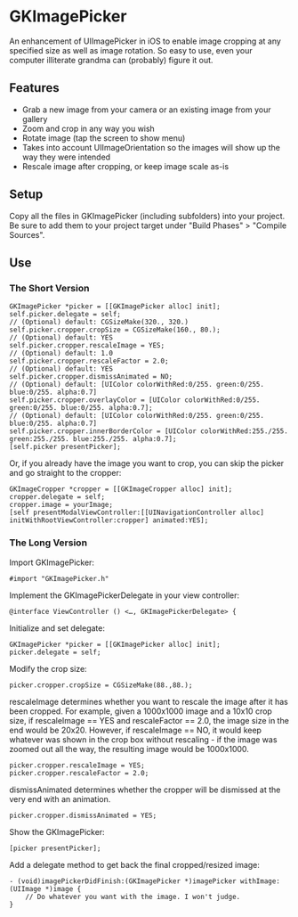 GKImagePicker
=============

An enhancement of UIImagePicker in iOS to enable image cropping at any specified size as well as image rotation. So easy to use, even your computer illiterate grandma can (probably) figure it out.

## Features

+ Grab a new image from your camera or an existing image from your gallery
+ Zoom and crop in any way you wish
+ Rotate image (tap the screen to show menu)
+ Takes into account UIImageOrientation so the images will show up the way they were intended
+ Rescale image after cropping, or keep image scale as-is

## Setup

Copy all the files in GKImagePicker (including subfolders) into your project. Be sure to add them to your project target under "Build Phases" > "Compile Sources".

## Use

### The Short Version

    GKImagePicker *picker = [[GKImagePicker alloc] init];
    self.picker.delegate = self;
    // (Optional) default: CGSizeMake(320., 320.)
    self.picker.cropper.cropSize = CGSizeMake(160., 80.);   
    // (Optional) default: YES
    self.picker.cropper.rescaleImage = YES;
    // (Optional) default: 1.0
    self.picker.cropper.rescaleFactor = 2.0;
    // (Optional) default: YES
    self.picker.cropper.dismissAnimated = NO;
    // (Optional) default: [UIColor colorWithRed:0/255. green:0/255. blue:0/255. alpha:0.7]
    self.picker.cropper.overlayColor = [UIColor colorWithRed:0/255. green:0/255. blue:0/255. alpha:0.7];
    // (Optional) default: [UIColor colorWithRed:0/255. green:0/255. blue:0/255. alpha:0.7]
    self.picker.cropper.innerBorderColor = [UIColor colorWithRed:255./255. green:255./255. blue:255./255. alpha:0.7];
    [self.picker presentPicker];

Or, if you already have the image you want to crop, you can skip the picker and go straight to the cropper:

    GKImageCropper *cropper = [[GKImageCropper alloc] init];
    cropper.delegate = self;
    cropper.image = yourImage;
    [self presentModalViewController:[[UINavigationController alloc] initWithRootViewController:cropper] animated:YES];

### The Long Version

Import GKImagePicker:

    #import "GKImagePicker.h"

Implement the GKImagePickerDelegate in your view controller:

    @interface ViewController () <…, GKImagePickerDelegate> {

Initialize and set delegate:

    GKImagePicker *picker = [[GKImagePicker alloc] init];
    picker.delegate = self;
    
Modify the crop size:

    picker.cropper.cropSize = CGSizeMake(88.,88.);

rescaleImage determines whether you want to rescale the image after it has been cropped. For example, given a 1000x1000 image and a 10x10 crop size, if rescaleImage == YES and rescaleFactor == 2.0, the image size in the end would be 20x20. However, if rescaleImage == NO, it would keep whatever was shown in the crop box without rescaling - if the image was zoomed out all the way, the resulting image would be 1000x1000.

    picker.cropper.rescaleImage = YES;
    picker.cropper.rescaleFactor = 2.0;

dismissAnimated determines whether the cropper will be dismissed at the very end with an animation.

    picker.cropper.dismissAnimated = YES;
    
Show the GKImagePicker:

    [picker presentPicker];
    
Add a delegate method to get back the final cropped/resized image:

    - (void)imagePickerDidFinish:(GKImagePicker *)imagePicker withImage:(UIImage *)image {
        // Do whatever you want with the image. I won't judge.
    }